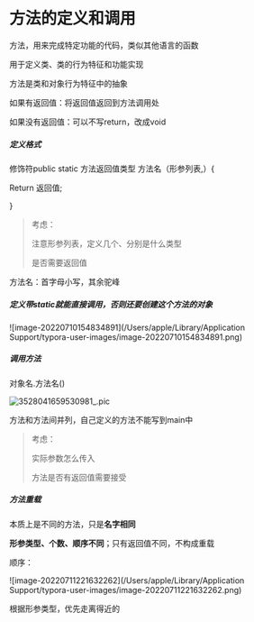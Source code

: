 # 方法的定义和调用

方法，用来完成特定功能的代码，类似其他语言的函数

用于定义类、类的行为特征和功能实现

方法是类和对象行为特征中的抽象



如果有返回值：将返回值返回到方法调用处

如果没有返回值：可以不写return，改成void



##### 定义格式

修饰符public static 方法返回值类型 方法名（形参列表,）{

Return 返回值;

}

> 考虑：
>
> 注意形参列表，定义几个、分别是什么类型
>
> 是否需要返回值





方法名：首字母小写，其余驼峰

##### 定义带static就能直接调用，否则还要创建这个方法的对象



![image-20220710154834891](/Users/apple/Library/Application Support/typora-user-images/image-20220710154834891.png)

##### 调用方法

对象名.方法名()

![3528041659530981_.pic](https://xingqiu-tuchuang-1256524210.cos.ap-shanghai.myqcloud.com/3978/3528041659530981_.pic.jpg)

方法和方法间并列，自己定义的方法不能写到main中

> 考虑：
>
> 实际参数怎么传入
>
> 方法是否有返回值需要接受



##### 方法重载

本质上是不同的方法，只是**名字相同**

**形参类型、个数、顺序不同**；只有返回值不同，不构成重载



顺序：

![image-20220711221632262](/Users/apple/Library/Application Support/typora-user-images/image-20220711221632262.png)

根据形参类型，优先走离得近的